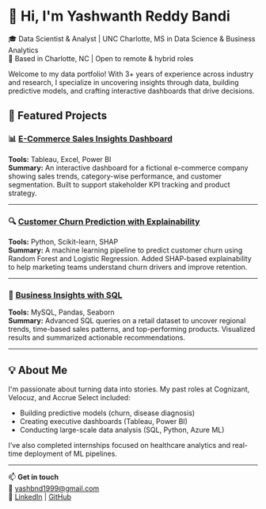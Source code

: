 # 👋 Hi, I'm Yashwanth Reddy Bandi

🎓 Data Scientist & Analyst | UNC Charlotte, MS in Data Science & Business Analytics  
📍 Based in Charlotte, NC | Open to remote & hybrid roles

Welcome to my data portfolio! With 3+ years of experience across industry and research, I specialize in uncovering insights through data, building predictive models, and crafting interactive dashboards that drive decisions.

## 📂 Featured Projects

### 📊 [E-Commerce Sales Insights Dashboard](./projects/ecommerce-sales-insights/)
**Tools:** Tableau, Excel, Power BI  
**Summary:** An interactive dashboard for a fictional e-commerce company showing sales trends, category-wise performance, and customer segmentation. Built to support stakeholder KPI tracking and product strategy.

---

### 🔍 [Customer Churn Prediction with Explainability](./projects/churn-prediction-explainer/)
**Tools:** Python, Scikit-learn, SHAP  
**Summary:** A machine learning pipeline to predict customer churn using Random Forest and Logistic Regression. Added SHAP-based explainability to help marketing teams understand churn drivers and improve retention.

---

### 🧾 [Business Insights with SQL](./projects/business-insights-with-sql/)
**Tools:** MySQL, Pandas, Seaborn  
**Summary:** Advanced SQL queries on a retail dataset to uncover regional trends, time-based sales patterns, and top-performing products. Visualized results and summarized actionable recommendations.

---

## 💡 About Me

I'm passionate about turning data into stories. My past roles at Cognizant, Velocuz, and Accrue Select included:
- Building predictive models (churn, disease diagnosis)
- Creating executive dashboards (Tableau, Power BI)
- Conducting large-scale data analysis (SQL, Python, Azure ML)

I’ve also completed internships focused on healthcare analytics and real-time deployment of ML pipelines.

---

📫 **Get in touch**  
📧 yashbnd1999@gmail.com  
🔗 [LinkedIn](https://linkedin.com/in/yashbnd1999) | [GitHub](https://github.com/yashbnd1999)
